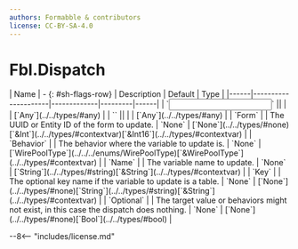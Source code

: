 ```yaml
---
authors: Formabble & contributors
license: CC-BY-SA-4.0
---
```



# Fbl.Dispatch

<div class="sh-parameters" markdown="1">
| Name | - {: #sh-flags-row} | Description | Default | Type |
|------|---------------------|-------------|---------|------|
| `<input>` || | | [`Any`](../../types/#any) |
| `<output>` || | | [`Any`](../../types/#any) |
| `Form` |  | The UUID or Entity ID of the form to update. | `None` | [`None`](../../types/#none)[`&Int`](../../types/#contextvar)[`&Int16`](../../types/#contextvar) |
| `Behavior` |  | The behavior where the variable to update is. | `None` | [`WirePoolType`](../../../enums/WirePoolType)[`&WirePoolType`](../../types/#contextvar) |
| `Name` |  | The variable name to update. | `None` | [`String`](../../types/#string)[`&String`](../../types/#contextvar) |
| `Key` |  | The optional key name if the variable to update is a table. | `None` | [`None`](../../types/#none)[`String`](../../types/#string)[`&String`](../../types/#contextvar) |
| `Optional` |  | The target value or behaviors might not exist, in this case the dispatch does nothing. | `None` | [`None`](../../types/#none)[`Bool`](../../types/#bool) |

</div>



--8<-- "includes/license.md"

